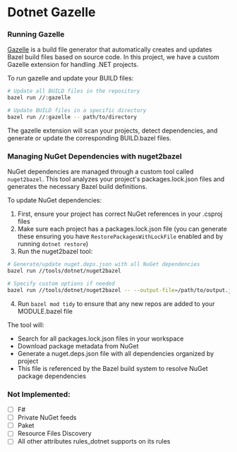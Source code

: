 # Dotnet Gazelle

### Running Gazelle

[Gazelle](https://github.com/bazelbuild/bazel-gazelle) is a build file generator that automatically creates and updates Bazel build files based on source code. In this project, we have a custom Gazelle extension for handling .NET projects.

To run gazelle and update your BUILD files:

```bash
# Update all BUILD files in the repository
bazel run //:gazelle

# Update BUILD files in a specific directory
bazel run //:gazelle -- path/to/directory
```

The gazelle extension will scan your projects, detect dependencies, and generate or update the corresponding BUILD.bazel files.

### Managing NuGet Dependencies with nuget2bazel

NuGet dependencies are managed through a custom tool called `nuget2bazel`. This tool analyzes your project's packages.lock.json files and generates the necessary Bazel build definitions.

To update NuGet dependencies:

1. First, ensure your project has correct NuGet references in your .csproj files
2. Make sure each project has a packages.lock.json file (you can generate these ensuring you have `RestorePackagesWithLockFile` enabled and by running `dotnet restore`)
3. Run the nuget2bazel tool:

```bash
# Generate/update nuget.deps.json with all NuGet dependencies
bazel run //tools/dotnet/nuget2bazel

# Specify custom options if needed
bazel run //tools/dotnet/nuget2bazel -- --output-file=/path/to/output.json --package-source=https://your-nuget-source
```
4. Run `bazel mod tidy` to ensure that any new repos are added to your MODULE.bazel file

The tool will:
- Search for all packages.lock.json files in your workspace
- Download package metadata from NuGet
- Generate a nuget.deps.json file with all dependencies organized by project
- This file is referenced by the Bazel build system to resolve NuGet package dependencies

### Not Implemented:

- [ ] F#
- [ ] Private NuGet feeds
- [ ] Paket
- [ ] Resource Files Discovery
- [ ] All other attributes rules_dotnet supports on its rules
